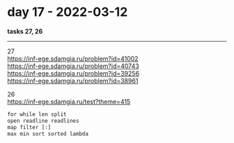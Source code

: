 # day 17 - 2022-03-12  

**tasks 27, 26**  

---  

27  
https://inf-ege.sdamgia.ru/problem?id=41002  
https://inf-ege.sdamgia.ru/problem?id=40743  
https://inf-ege.sdamgia.ru/problem?id=39256  
https://inf-ege.sdamgia.ru/problem?id=38961  

26  
https://inf-ege.sdamgia.ru/test?theme=415  

```txt
for while len split 
open readline readlines
map filter [:]
max min sort sorted lambda
```

